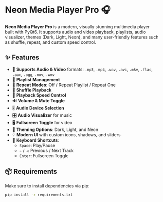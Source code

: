 # Neon Media Player Pro 🎧

**Neon Media Player Pro** is a modern, visually stunning multimedia player built with PyQt6. It supports audio and video playback, playlists, audio visualizer, themes (Dark, Light, Neon), and many user-friendly features such as shuffle, repeat, and custom speed control.

## ✨ Features

- 🎵 **Supports Audio & Video** formats: `.mp3`, `.mp4`, `.wav`, `.avi`, `.mkv`, `.flac`, `.aac`, `.ogg`, `.mov`, `.wmv`
- 📃 **Playlist Management**
- 🔁 **Repeat Modes**: Off / Repeat Playlist / Repeat One
- 🔀 **Shuffle Playback**
- 🚀 **Playback Speed Control**
- 🔊 **Volume & Mute Toggle**
- 🎚️ **Audio Device Selection**
- 🎛️ **Audio Visualizer** for music
- 🖥️ **Fullscreen Toggle** for video
- 🎨 **Theming Options**: Dark, Light, and Neon
- 💡 **Modern UI** with custom icons, shadows, and sliders
- 🎹 **Keyboard Shortcuts**:
  - `Space`: Play/Pause
  - `←` / `→`: Previous / Next Track
  - `Enter`: Fullscreen Toggle

## 📦 Requirements

Make sure to install dependencies via pip:

```bash
pip install -r requirements.txt
